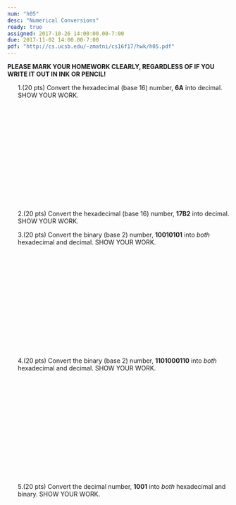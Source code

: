 ```yaml
---
num: "h05"
desc: "Numerical Conversions"
ready: true
assigned: 2017-10-26 14:00:00.00-7:00
due: 2017-11-02 14:00.00-7:00
pdf: "http://cs.ucsb.edu/~zmatni/cs16f17/hwk/h05.pdf"
---
```

<b>PLEASE MARK YOUR HOMEWORK CLEARLY, REGARDLESS OF IF YOU WRITE IT OUT IN INK OR PENCIL!</b>
<ol markdown="1">

1.(20 pts) Convert the hexadecimal (base 16) number, <b>6A</b> into decimal. SHOW YOUR WORK.
<div style="margin-bottom:18em"></div>

2.(20 pts) Convert the hexadecimal (base 16) number, <b>17B2</b> into decimal. SHOW YOUR WORK.
<div class="pagebreak"></div>

3.(20 pts) Convert the binary (base 2) number, <b>10010101</b> into *both* hexadecimal and decimal. SHOW YOUR WORK.
<div style="margin-bottom:18em"></div>

4.(20 pts) Convert the binary (base 2) number, <b>1101000110</b> into *both* hexadecimal and decimal. SHOW YOUR WORK.
<div style="margin-bottom:18em"></div>

5.(20 pts) Convert the decimal number, <b>1001</b> into *both* hexadecimal and binary. SHOW YOUR WORK.
<div style="margin-bottom:18em"></div>


</ol>

